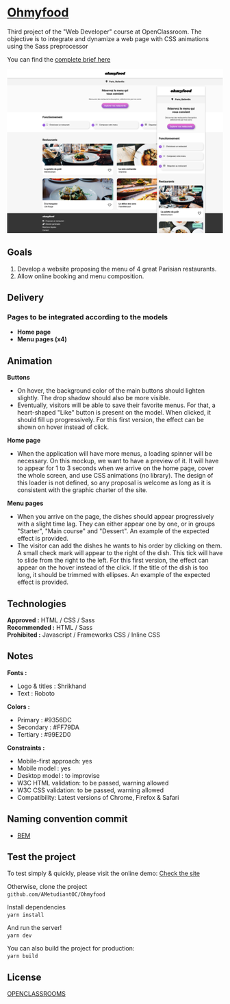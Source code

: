 # __[Ohmyfood](https://github.com/AMetudiantOC/Ohmyfood)__

Third project of the "Web Developer" course at OpenClassroom. The objective is to integrate and dynamize a web page with CSS animations using the Sass preprocessor

You can find the [complete brief here](https://s3-eu-west-1.amazonaws.com/course.oc-static.com/projects/DW_P3/Brief%20cre%CC%81atif%20-%20Ohmyfood!.pdf)

![image](https://github.com/AMetudiantOC/ohmyfood/blob/main/src/images/logo/screenshot.png?raw=true)  

## Goals
   
1. Develop a website proposing the menu of 4 great Parisian restaurants.
2. Allow online booking and menu composition.  

## Delivery
   
### __Pages to be integrated according to the models__
* __Home page__
* __Menu pages (x4)__  

## Animation
  
__Buttons__  
* On hover, the background color of the main buttons should lighten slightly. The drop shadow should also be more visible.  
* Eventually, visitors will be able to save their favorite menus. For that, a heart-shaped "Like" button is present on the model. When clicked, it should fill up progressively. For this first version, the effect can be shown on hover instead of click.  

__Home page__  
* When the application will have more menus, a loading spinner will be necessary. On this mockup, we want to have a preview of it. It will have to appear for 1 to 3 seconds when we arrive on the home page, cover the whole screen, and use CSS animations (no library). The design of this loader is not defined, so any proposal is welcome as long as it is consistent with the graphic charter of the site.  

__Menu pages__  
* When you arrive on the page, the dishes should appear progressively with a slight time lag. They can either appear one by one, or in groups "Starter", "Main course" and "Dessert". An example of the expected effect is provided.  
* The visitor can add the dishes he wants to his order by clicking on them. A small check mark will appear to the right of the dish. This tick will have to slide from the right to the left. For this first version, the effect can appear on the hover instead of the click. If the title of the dish is too long, it should be trimmed with ellipses. An example of the expected effect is provided.  

## Technologies
  
__Approved :__ HTML / CSS / Sass  
__Recommended :__ HTML / Sass  
__Prohibited :__ Javascript / Frameworks CSS / Inline CSS  

## Notes

__Fonts :__  
* Logo & titles : Shrikhand
* Text : Roboto

__Colors :__
* Primary : #9356DC
* Secondary : #FF79DA
* Tertiary : #99E2D0

__Constraints :__
* Mobile-first approach: yes
* Mobile model : yes
* Desktop model : to improvise
* W3C HTML validation: to be passed, warning allowed
* W3C CSS validation: to be passed, warning allowed
* Compatibility: Latest versions of Chrome, Firefox & Safari

## Naming convention commit
  
* [BEM](https://css-tricks.com/bem-101/)  

## Test the project 
  
To test simply & quickly, please visit the online demo: [Check the site](https://ametudiantoc.github.io/Ohmyfood/src/index.html)  
  
Otherwise, clone the project  
`github.com/AMetudiantOC/Ohmyfood`  
  
Install dependencies  
`yarn install`  
  
And run the server!  
`yarn dev`  
  
You can also build the project for production:  
`yarn build`  
  
## License 
  
[OPENCLASSROOMS](https://openclassrooms.com/fr/)
